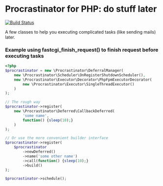 # Procrastinator for PHP: do stuff later
[![Build Status](https://secure.travis-ci.org/lstrojny/Procrastinator.png)](http://travis-ci.org/lstrojny/Procrastinator)

A few classes to help you executing complicated tasks (like sending mails) later.


### Example using fastcgi_finish_request() to finish request before executing tasks
```php
<?php
$procrastinator = new \Procrastinator\DeferralManager(
    new \Procrastinator\Scheduler\OnRegisterShutdownScheduler(),
    new \Procrastinator\Executor\Decorator\PhpFpmExecutorDecorator(
        new \Procrastinator\Executor\SingleThreadExecutor()
    )
);

// The rough way
$procrastinator->register(
    new \Procrastinator\Deferred\CallbackDeferred(
        'some name',
        function() {sleep(10);}
    )
);

// Or use the more convenient builder interface
$procrastinator->register(
    $procrastinator
        ->newDeferred()
        ->name('some other name')
        ->call(function() {sleep(10);}
        ->build()
);

$procrastinator->schedule();
```
